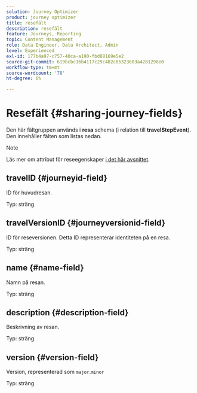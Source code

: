 ```yaml
---
solution: Journey Optimizer
product: journey optimizer
title: resefält
description: resefält
feature: Journeys, Reporting
topic: Content Management
role: Data Engineer, Data Architect, Admin
level: Experienced
exl-id: 177b4a97-c757-40ca-a190-fbd88169e5e2
source-git-commit: 619bcbc16b4117c29c482c85323603a4281298e0
workflow-type: tm+mt
source-wordcount: '78'
ht-degree: 6%

---
```


# Resefält {#sharing-journey-fields}

Den här fältgruppen används i **resa** schema (i relation till **travelStepEvent**). Den innehåller fälten som listas nedan.


>[!NOTE]
>
>Läs mer om attribut för reseegenskaper [i det här avsnittet](../building-journeys/expression/journey-properties.md#journey-propertoes-fields).


## travelID {#journeyid-field}

ID för huvudresan.

Typ: sträng

## travelVersionID {#journeyversionid-field}

ID för reseversionen. Detta ID representerar identiteten på en resa.

Typ: sträng

## name {#name-field}

Namn på resan.

Typ: sträng

## description {#description-field}

Beskrivning av resan.

Typ: sträng

## version {#version-field}

Version, representerad som `major`.`minor`

Typ: sträng
